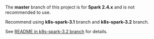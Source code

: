The **master** branch of this project is for **Spark 2.4.x** and is not recommended to use.

Recommend using **k8s-spark-3.1** branch and **k8s-spark-3.2** branch.

See [README in k8s-spark-3.2 branch](https://github.com/datapunchorg/RemoteShuffleService/tree/k8s-spark-3.2)
for details.
